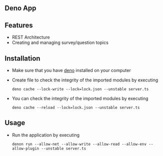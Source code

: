 ## Deno App

## Features
- REST Architecture
- Creating and managing survey/question topics

## Installation
- Make sure that you have [deno](https://deno.land/#installation) installed on your computer

- Create file to check the integrity of the imported modules by executing

    ```dotenv
    deno cache --lock-write --lock=lock.json --unstable server.ts
    ```
- You can check the integrity of the imported modules by executing

    ```dotenv
    deno cache --reload --lock=lock.json --unstable server.ts
    ```

## Usage
- Run the application by executing

    ```dotenv
    denon run --allow-net --allow-write --allow-read --allow-env --allow-plugin --unstable server.ts
    ```
